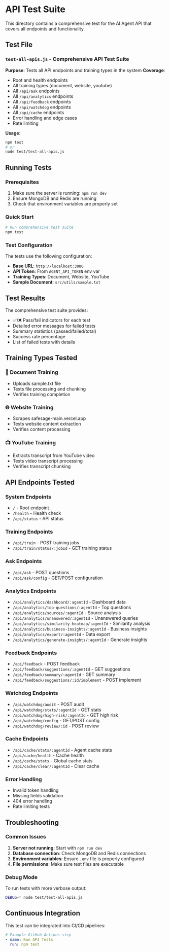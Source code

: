 # API Test Suite

This directory contains a comprehensive test for the AI Agent API that covers all endpoints and functionality.

## Test File

### `test-all-apis.js` - Comprehensive API Test Suite
**Purpose**: Tests all API endpoints and training types in the system
**Coverage**: 
- Root and health endpoints
- All training types (document, website, youtube)
- All `/api/ask` endpoints  
- All `/api/analytics` endpoints
- All `/api/feedback` endpoints
- All `/api/watchdog` endpoints
- All `/api/cache` endpoints
- Error handling and edge cases
- Rate limiting

**Usage**:
```bash
npm test
# or
node test/test-all-apis.js
```

## Running Tests

### Prerequisites
1. Make sure the server is running: `npm run dev`
2. Ensure MongoDB and Redis are running
3. Check that environment variables are properly set

### Quick Start
```bash
# Run comprehensive test suite
npm test
```

### Test Configuration
The tests use the following configuration:
- **Base URL**: `http://localhost:3000`
- **API Token**: From `AGENT_API_TOKEN` env var
- **Training Types**: Document, Website, YouTube
- **Sample Document**: `src/utils/sample.txt`

## Test Results

The comprehensive test suite provides:
- ✅/❌ Pass/fail indicators for each test
- Detailed error messages for failed tests
- Summary statistics (passed/failed/total)
- Success rate percentage
- List of failed tests with details

## Training Types Tested

### 📄 Document Training
- Uploads sample.txt file
- Tests file processing and chunking
- Verifies training completion

### 🌐 Website Training  
- Scrapes safesage-main.vercel.app
- Tests website content extraction
- Verifies content processing

### 📺 YouTube Training
- Extracts transcript from YouTube video
- Tests video transcript processing
- Verifies transcript chunking

## API Endpoints Tested

### System Endpoints
- `/` - Root endpoint
- `/health` - Health check
- `/api/status` - API status

### Training Endpoints
- `/api/train` - POST training jobs
- `/api/train/status/:jobId` - GET training status

### Ask Endpoints
- `/api/ask` - POST questions
- `/api/ask/config` - GET/POST configuration

### Analytics Endpoints
- `/api/analytics/dashboard/:agentId` - Dashboard data
- `/api/analytics/top-questions/:agentId` - Top questions
- `/api/analytics/sources/:agentId` - Source analysis
- `/api/analytics/unanswered/:agentId` - Unanswered queries
- `/api/analytics/similarity-heatmap/:agentId` - Similarity analysis
- `/api/analytics/business-insights/:agentId` - Business insights
- `/api/analytics/export/:agentId` - Data export
- `/api/analytics/generate-insights/:agentId` - Generate insights

### Feedback Endpoints
- `/api/feedback` - POST feedback
- `/api/feedback/suggestions/:agentId` - GET suggestions
- `/api/feedback/summary/:agentId` - GET summary
- `/api/feedback/suggestions/:id/implement` - POST implement

### Watchdog Endpoints
- `/api/watchdog/audit` - POST audit
- `/api/watchdog/stats/:agentId` - GET stats
- `/api/watchdog/high-risk/:agentId` - GET high risk
- `/api/watchdog/config` - GET/POST config
- `/api/watchdog/review/:id` - POST review

### Cache Endpoints
- `/api/cache/stats/:agentId` - Agent cache stats
- `/api/cache/health` - Cache health
- `/api/cache/stats` - Global cache stats
- `/api/cache/clear/:agentId` - Clear cache

### Error Handling
- Invalid token handling
- Missing fields validation
- 404 error handling
- Rate limiting tests

## Troubleshooting

### Common Issues

1. **Server not running**: Start with `npm run dev`
2. **Database connection**: Check MongoDB and Redis connections
3. **Environment variables**: Ensure `.env` file is properly configured
4. **File permissions**: Make sure test files are executable

### Debug Mode
To run tests with more verbose output:
```bash
DEBUG=* node test/test-all-apis.js
```

## Continuous Integration

This test can be integrated into CI/CD pipelines:
```yaml
# Example GitHub Actions step
- name: Run API Tests
  run: npm test
``` 